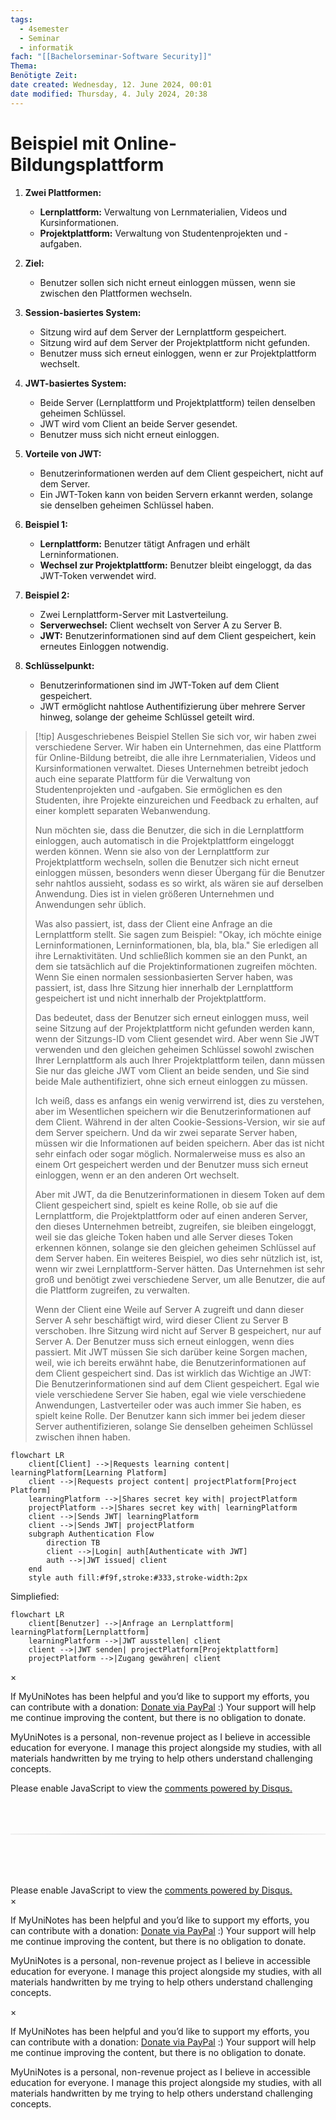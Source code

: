 ```yaml
---
tags:
  - 4semester
  - Seminar
  - informatik
fach: "[[Bachelorseminar-Software Security]]"
Thema:
Benötigte Zeit:
date created: Wednesday, 12. June 2024, 00:01
date modified: Thursday, 4. July 2024, 20:38
---
```


# Beispiel mit Online-Bildungsplattform

1. **Zwei Plattformen:**

   - **Lernplattform:** Verwaltung von Lernmaterialien, Videos und Kursinformationen.
   - **Projektplattform:** Verwaltung von Studentenprojekten und -aufgaben.

2. **Ziel:**

   - Benutzer sollen sich nicht erneut einloggen müssen, wenn sie zwischen den Plattformen wechseln.

3. **Session-basiertes System:**

   - Sitzung wird auf dem Server der Lernplattform gespeichert.
   - Sitzung wird auf dem Server der Projektplattform nicht gefunden.
   - Benutzer muss sich erneut einloggen, wenn er zur Projektplattform wechselt.

4. **JWT-basiertes System:**

   - Beide Server (Lernplattform und Projektplattform) teilen denselben geheimen Schlüssel.
   - JWT wird vom Client an beide Server gesendet.
   - Benutzer muss sich nicht erneut einloggen.

5. **Vorteile von JWT:**

   - Benutzerinformationen werden auf dem Client gespeichert, nicht auf dem Server.
   - Ein JWT-Token kann von beiden Servern erkannt werden, solange sie denselben geheimen Schlüssel haben.

6. **Beispiel 1:**

   - **Lernplattform:** Benutzer tätigt Anfragen und erhält Lerninformationen.
   - **Wechsel zur Projektplattform:** Benutzer bleibt eingeloggt, da das JWT-Token verwendet wird.

7. **Beispiel 2:**

   - Zwei Lernplattform-Server mit Lastverteilung.
   - **Serverwechsel:** Client wechselt von Server A zu Server B.
   - **JWT:** Benutzerinformationen sind auf dem Client gespeichert, kein erneutes Einloggen notwendig.

8. **Schlüsselpunkt:**
   - Benutzerinformationen sind im JWT-Token auf dem Client gespeichert.
   - JWT ermöglicht nahtlose Authentifizierung über mehrere Server hinweg, solange der geheime Schlüssel geteilt wird.

> [!tip] Ausgeschriebenes Beispiel
> Stellen Sie sich vor, wir haben zwei verschiedene Server. Wir haben ein Unternehmen, das eine Plattform für Online-Bildung betreibt, die alle ihre Lernmaterialien, Videos und Kursinformationen verwaltet. Dieses Unternehmen betreibt jedoch auch eine separate Plattform für die Verwaltung von Studentenprojekten und -aufgaben. Sie ermöglichen es den Studenten, ihre Projekte einzureichen und Feedback zu erhalten, auf einer komplett separaten Webanwendung.
>
> Nun möchten sie, dass die Benutzer, die sich in die Lernplattform einloggen, auch automatisch in die Projektplattform eingeloggt werden können. Wenn sie also von der Lernplattform zur Projektplattform wechseln, sollen die Benutzer sich nicht erneut einloggen müssen, besonders wenn dieser Übergang für die Benutzer sehr nahtlos aussieht, sodass es so wirkt, als wären sie auf derselben Anwendung. Dies ist in vielen größeren Unternehmen und Anwendungen sehr üblich.
>
> Was also passiert, ist, dass der Client eine Anfrage an die Lernplattform stellt. Sie sagen zum Beispiel: "Okay, ich möchte einige Lerninformationen, Lerninformationen, bla, bla, bla." Sie erledigen all ihre Lernaktivitäten. Und schließlich kommen sie an den Punkt, an dem sie tatsächlich auf die Projektinformationen zugreifen möchten. Wenn Sie einen normalen sessionbasierten Server haben, was passiert, ist, dass Ihre Sitzung hier innerhalb der Lernplattform gespeichert ist und nicht innerhalb der Projektplattform.
>
> Das bedeutet, dass der Benutzer sich erneut einloggen muss, weil seine Sitzung auf der Projektplattform nicht gefunden werden kann, wenn der Sitzungs-ID vom Client gesendet wird. Aber wenn Sie JWT verwenden und den gleichen geheimen Schlüssel sowohl zwischen Ihrer Lernplattform als auch Ihrer Projektplattform teilen, dann müssen Sie nur das gleiche JWT vom Client an beide senden, und Sie sind beide Male authentifiziert, ohne sich erneut einloggen zu müssen.
>
> Ich weiß, dass es anfangs ein wenig verwirrend ist, dies zu verstehen, aber im Wesentlichen speichern wir die Benutzerinformationen auf dem Client. Während in der alten Cookie-Sessions-Version, wir sie auf dem Server speichern. Und da wir zwei separate Server haben, müssen wir die Informationen auf beiden speichern. Aber das ist nicht sehr einfach oder sogar möglich. Normalerweise muss es also an einem Ort gespeichert werden und der Benutzer muss sich erneut einloggen, wenn er an den anderen Ort wechselt.
>
> Aber mit JWT, da die Benutzerinformationen in diesem Token auf dem Client gespeichert sind, spielt es keine Rolle, ob sie auf die Lernplattform, die Projektplattform oder auf einen anderen Server, den dieses Unternehmen betreibt, zugreifen, sie bleiben eingeloggt, weil sie das gleiche Token haben und alle Server dieses Token erkennen können, solange sie den gleichen geheimen Schlüssel auf dem Server haben. Ein weiteres Beispiel, wo dies sehr nützlich ist, ist, wenn wir zwei Lernplattform-Server hätten. Das Unternehmen ist sehr groß und benötigt zwei verschiedene Server, um alle Benutzer, die auf die Plattform zugreifen, zu verwalten.
>
> Wenn der Client eine Weile auf Server A zugreift und dann dieser Server A sehr beschäftigt wird, wird dieser Client zu Server B verschoben. Ihre Sitzung wird nicht auf Server B gespeichert, nur auf Server A. Der Benutzer muss sich erneut einloggen, wenn dies passiert. Mit JWT müssen Sie sich darüber keine Sorgen machen, weil, wie ich bereits erwähnt habe, die Benutzerinformationen auf dem Client gespeichert sind. Das ist wirklich das Wichtige an JWT: Die Benutzerinformationen sind auf dem Client gespeichert. Egal wie viele verschiedene Server Sie haben, egal wie viele verschiedene Anwendungen, Lastverteiler oder was auch immer Sie haben, es spielt keine Rolle. Der Benutzer kann sich immer bei jedem dieser Server authentifizieren, solange Sie denselben geheimen Schlüssel zwischen ihnen haben.

```mermaid
flowchart LR
    client[Client] -->|Requests learning content| learningPlatform[Learning Platform]
    client -->|Requests project content| projectPlatform[Project Platform]
    learningPlatform -->|Shares secret key with| projectPlatform
    projectPlatform -->|Shares secret key with| learningPlatform
    client -->|Sends JWT| learningPlatform
    client -->|Sends JWT| projectPlatform
    subgraph Authentication Flow
        direction TB
        client -->|Login| auth[Authenticate with JWT]
        auth -->|JWT issued| client
    end
    style auth fill:#f9f,stroke:#333,stroke-width:2px

```

Simpliefied:

```mermaid
flowchart LR
    client[Benutzer] -->|Anfrage an Lernplattform| learningPlatform[Lernplattform]
    learningPlatform -->|JWT ausstellen| client
    client -->|JWT senden| projectPlatform[Projektplattform]
    projectPlatform -->|Zugang gewähren| client

```

<!-- Modal START -->
<div id="myModal" class="modal">
  <div class="modal-content">
    <span id="closeModal" class="close">&times;</span>
    <p class="modal-text">
      If MyUniNotes has been helpful and you’d like to support my efforts, <span class="modal-highlight"> you can contribute with a donation: <a class="modal-dono-link" href="https://paypal.me/myuninotes4u">Donate via PayPal</a> :) </span> Your support will help me continue improving the content, but there is no obligation to donate.
    </p>
    <p class="modal-text">
      <span class="modal-highlight">MyUniNotes is a personal, non-revenue project as I believe in accessible education for everyone.</span> I manage this project alongside my studies, with all materials handwritten by me trying to help others understand challenging concepts.
    </p>
  </div>
</div>

<script>
  // JavaScript to display the modal on page load
  document.addEventListener('DOMContentLoaded', function() {
    // Generate a random number between 1 and 1
    // Wanted it to load with a adjustable probability for every page load but did not work, as DOM is loaded only once. Therefore now loading it every time website is visited and DOM is loaded.
    const randomNumber = Math.floor(Math.random() * 1) + 1; 
    // console.log(randomNumber)
    if (randomNumber === 1) {
      setTimeout(function() {
        const modal = document.getElementById('myModal');
        if (modal) {
          modal.classList.add('show');
        }
      }, 1000); // Adjust the delay as needed

      const closeModal = document.getElementById('closeModal');
      if (closeModal) {
        closeModal.addEventListener('click', function() {
          const modal = document.getElementById('myModal');
          if (modal) {
            modal.classList.remove('show');
          }
        });
      }
    } else {
      // Ensure the modal is hidden if the random number is not 1
      const modal = document.getElementById('myModal');
      if (modal) {
        modal.style.display = 'none';
      }
    }
  });
</script>
<!-- Modal END -->

<!-- DISQUS SCRIPT COMMENT START -->

<!-- DISQUS RECOMMENDATION START -->

<div id="disqus_recommendations"></div>

<script> 
(function() { // REQUIRED CONFIGURATION VARIABLE: EDIT THE SHORTNAME BELOW
var d = document, s = d.createElement('script'); // IMPORTANT: Replace EXAMPLE with your forum shortname!
s.src = 'https://myuninotes.disqus.com/recommendations.js'; s.setAttribute('data-timestamp', +new Date());
(d.head || d.body).appendChild(s);
})();
</script>
<noscript>
Please enable JavaScript to view the 
<a href="https://disqus.com/?ref_noscript" rel="nofollow">
comments powered by Disqus.
</a>
</noscript>

<!-- DISQUS RECOMMENDATION END -->

<hr style="border: none; height: 2px; background: linear-gradient(to right, #f0f0f0, #ccc, #f0f0f0); margin-top: 4rem; margin-bottom: 5rem;">
<div id="disqus_thread"></div>
<script>
    /**
    *  RECOMMENDED CONFIGURATION VARIABLES: EDIT AND UNCOMMENT THE SECTION BELOW TO INSERT DYNAMIC VALUES FROM YOUR PLATFORM OR CMS.
    *  LEARN WHY DEFINING THESE VARIABLES IS IMPORTANT: https://disqus.com/admin/universalcode/#configuration-variables    */
    /*
    var disqus_config = function () {
    this.page.url = PAGE_URL;  // Replace PAGE_URL with your page's canonical URL variable
    this.page.identifier = PAGE_IDENTIFIER; // Replace PAGE_IDENTIFIER with your page's unique identifier variable
    };
    */
    (function() { // DON'T EDIT BELOW THIS LINE
    var d = document, s = d.createElement('script');
    s.src = 'https://myuninotes.disqus.com/embed.js';
    s.setAttribute('data-timestamp', +new Date());
    (d.head || d.body).appendChild(s);
    })();
</script>
<noscript>Please enable JavaScript to view the <a href="https://disqus.com/?ref_noscript">comments powered by Disqus.</a></noscript>

<!-- DISQUS SCRIPT COMMENT END -->

<!-- Modal START -->
<div id="myModal" class="modal">
  <div class="modal-content">
    <span id="closeModal" class="close">&times;</span>
    <p class="modal-text">
      If MyUniNotes has been helpful and you’d like to support my efforts, <span class="modal-highlight"> you can contribute with a donation: <a class="modal-dono-link" href="https://paypal.me/myuninotes4u">Donate via PayPal</a> :) </span> Your support will help me continue improving the content, but there is no obligation to donate.
    </p>
    <p class="modal-text">
      <span class="modal-highlight">MyUniNotes is a personal, non-revenue project as I believe in accessible education for everyone.</span> I manage this project alongside my studies, with all materials handwritten by me trying to help others understand challenging concepts.
    </p>
  </div>
</div>

<script>
  // JavaScript to display the modal on page load
  document.addEventListener('DOMContentLoaded', function() {
    // Generate a random number between 1 and 1
    // Wanted it to load with a adjustable probability for every page load but did not work, as DOM is loaded only once. Therefore now loading it every time website is visited and DOM is loaded.
    const randomNumber = Math.floor(Math.random() * 1) + 1; 
    // console.log(randomNumber)
    if (randomNumber === 1) {
      setTimeout(function() {
        const modal = document.getElementById('myModal');
        if (modal) {
          modal.classList.add('show');
        }
      }, 1000); // Adjust the delay as needed

      const closeModal = document.getElementById('closeModal');
      if (closeModal) {
        closeModal.addEventListener('click', function() {
          const modal = document.getElementById('myModal');
          if (modal) {
            modal.classList.remove('show');
          }
        });
      }
    } else {
      // Ensure the modal is hidden if the random number is not 1
      const modal = document.getElementById('myModal');
      if (modal) {
        modal.style.display = 'none';
      }
    }
  });
</script>
<!-- Modal END -->

<!-- Modal START -->
<div id="myModal" class="modal">
  <div class="modal-content">
    <span id="closeModal" class="close">&times;</span>
    <p class="modal-text">
      If MyUniNotes has been helpful and you’d like to support my efforts, <span class="modal-highlight"> you can contribute with a donation: <a class="modal-dono-link" href="https://paypal.me/myuninotes4u">Donate via PayPal</a> :) </span> Your support will help me continue improving the content, but there is no obligation to donate.
    </p>
    <p class="modal-text">
      <span class="modal-highlight">MyUniNotes is a personal, non-revenue project as I believe in accessible education for everyone.</span> I manage this project alongside my studies, with all materials handwritten by me trying to help others understand challenging concepts.
    </p>
  </div>
</div>

<script>
  // JavaScript to display the modal on page load
  document.addEventListener('DOMContentLoaded', function() {
    // Generate a random number between 1 and 1
    // Wanted it to load with a adjustable probability for every page load but did not work, as DOM is loaded only once. Therefore now loading it every time website is visited and DOM is loaded.
    const randomNumber = Math.floor(Math.random() * 1) + 1; 
    // console.log(randomNumber)
    if (randomNumber === 1) {
      setTimeout(function() {
        const modal = document.getElementById('myModal');
        if (modal) {
          modal.classList.add('show');
        }
      }, 1000); // Adjust the delay as needed

      const closeModal = document.getElementById('closeModal');
      if (closeModal) {
        closeModal.addEventListener('click', function() {
          const modal = document.getElementById('myModal');
          if (modal) {
            modal.classList.remove('show');
          }
        });
      }
    } else {
      // Ensure the modal is hidden if the random number is not 1
      const modal = document.getElementById('myModal');
      if (modal) {
        modal.style.display = 'none';
      }
    }
  });
</script>
<!-- Modal END -->
